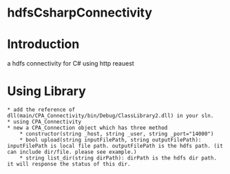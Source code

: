 # hdfsCsharpConnectivity

# Introduction
a hdfs connectivity for C# using http reauest

# Using Library
	* add the reference of dll(main/CPA_Connectivity/bin/Debug/ClassLibrary2.dll) in your sln.	
	* using CPA_Connectivity
	* new a CPA_Connection object which has three method
		* constructor(string _host, string _user, string _port="14000")
		* bool upload(string inputFilePath, string outputFilePath): inputFilePath is local file path. outputFilePath is the hdfs path. (it can include dir/file. please see example.)
		* string list_dir(string dirPath): dirPath is the hdfs dir path. it will response the status of this dir.